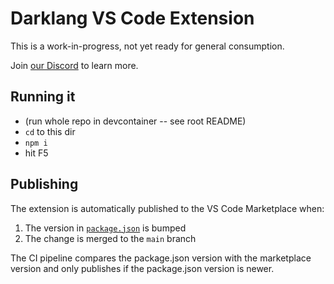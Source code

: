 # Darklang VS Code Extension

This is a work-in-progress, not yet ready for general consumption.

Join [our Discord](https://darklang.com/discord-invite) to learn more.

## Running it

- (run whole repo in devcontainer -- see root README)
- `cd` to this dir
- `npm i`
- hit F5

## Publishing

The extension is automatically published to the VS Code Marketplace when:

1. The version in [`package.json`](./package.json) is bumped
2. The change is merged to the `main` branch

The CI pipeline compares the package.json version with the marketplace version and only publishes if the package.json version is newer.
